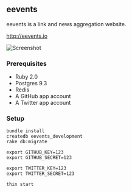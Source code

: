 ## eevents

eevents is a link and news aggregation website.

http://eevents.io

![Screenshot](http://maccman.github.io/eevents/screenshot.png)

### Prerequisites

* Ruby 2.0
* Postgres 9.3
* Redis
* A GitHub app account
* A Twitter app account

### Setup

    bundle install
    createdb eevents_development
    rake db:migrate

    export GITHUB_KEY=123
    export GITHUB_SECRET=123

    export TWITTER_KEY=123
    export TWITTER_SECRET=123

    thin start